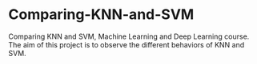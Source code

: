 # Comparing-KNN-and-SVM
Comparing KNN and SVM, Machine Learning and Deep Learning course.<br>
The aim of this project is to observe the different behaviors of KNN and SVM.<br>
